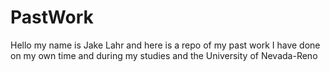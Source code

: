 # PastWork
Hello my name is Jake Lahr and here is a repo of my past work I have done on my own time and during my studies and the University of Nevada-Reno
